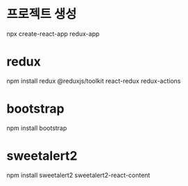 # 프로젝트 생성
npx create-react-app redux-app

# redux
npm install redux @reduxjs/toolkit react-redux redux-actions
# bootstrap
npm install bootstrap
# sweetalert2
npm install sweetalert2 sweetalert2-react-content